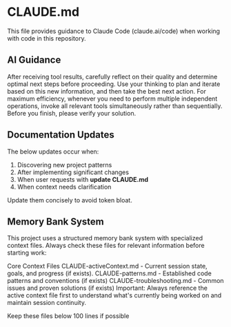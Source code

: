 # CLAUDE.md

This file provides guidance to Claude Code (claude.ai/code) when working with code in this repository.

## AI Guidance

After receiving tool results, carefully reflect on their quality and determine optimal next steps before proceeding. Use your thinking to plan and iterate based on this new information, and then take the best next action.
For maximum efficiency, whenever you need to perform multiple independent operations, invoke all relevant tools simultaneously rather than sequentially.
Before you finish, please verify your solution.

## Documentation Updates

The below updates occur when:

1. Discovering new project patterns
2. After implementing significant changes
3. When user requests with **update CLAUDE.md**
4. When context needs clarification

Update them concisely to avoid token bloat.

## Memory Bank System

This project uses a structured memory bank system with specialized context files. Always check these files for relevant information before starting work:

Core Context Files
CLAUDE-activeContext.md - Current session state, goals, and progress (if exists).
CLAUDE-patterns.md - Established code patterns and conventions (if exists)
CLAUDE-troubleshooting.md - Common issues and proven solutions (if exists)
Important: Always reference the active context file first to understand what's currently being worked on and maintain session continuity.

Keep these files below 100 lines if possible
